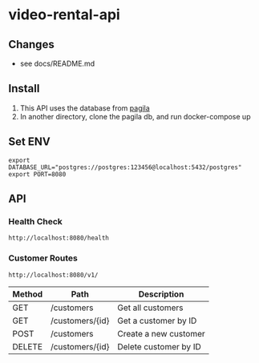 # video-rental-api

## Changes
* see docs/README.md

## Install
1. This API uses the database from [pagila](https://github.com/devrimgunduz/pagila)
2. In another directory, clone the pagila db, and run docker-compose up

## Set ENV
```
export DATABASE_URL="postgres://postgres:123456@localhost:5432/postgres"
export PORT=8080
```

## API
### Health Check
```
http://localhost:8080/health
```

### Customer Routes
```
http://localhost:8080/v1/
```

| Method | Path | Description |
| ------ | ---- | ----------- |
| GET | /customers | Get all customers |
| GET | /customers/{id} | Get a customer by ID |
| POST | /customers | Create a new customer|
| DELETE | /customers/{id} | Delete customer by ID |

